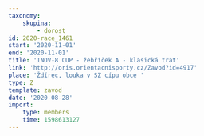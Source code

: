 ```yaml
---
taxonomy:
    skupina:
        - dorost
id: 2020-race_1461
start: '2020-11-01'
end: '2020-11-01'
title: 'INOV-8 CUP - žebříček A - klasická trať'
link: 'http://oris.orientacnisporty.cz/Zavod?id=4917'
place: 'Ždírec, louka v SZ cípu obce '
type: Z
template: zavod
date: '2020-08-28'
import:
    type: members
    time: 1598613127
---
```


